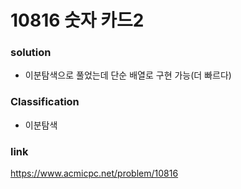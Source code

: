 # 10816 숫자 카드2

### solution
* 이분탐색으로 풀었는데 단순 배열로 구현 가능(더 빠르다)

### Classification
* 이분탐색

### link
https://www.acmicpc.net/problem/10816